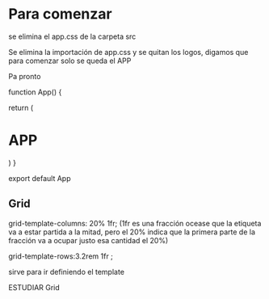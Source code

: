 # Para comenzar

se elimina el app.css de la carpeta src

Se elimina la importación de app.css y se quitan los logos, digamos que para comenzar solo se queda el APP

Pa pronto 

function App() {

  return (
   <h1>APP</h1>
  )
}

export default App

## Grid

grid-template-columns: 20% 1fr; (1fr es una fracción ocease que la etiqueta va a estar partida a la mitad, pero el 20% indica que la primera parte de la fracción va a ocupar justo esa cantidad el 20%)

grid-template-rows:3.2rem 1fr ; 

sirve para ir definiendo el template

ESTUDIAR Grid

